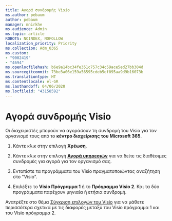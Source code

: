 ```yaml
---
title: Αγορά συνδρομής Visio
ms.author: pebaum
author: pebaum
manager: mnirkhe
ms.audience: Admin
ms.topic: article
ROBOTS: NOINDEX, NOFOLLOW
localization_priority: Priority
ms.collection: Adm_O365
ms.custom:
- "9002419"
- "4694"
ms.openlocfilehash: b6e9a14bc34fe351c757c34c59ace5ed27bb304d
ms.sourcegitcommit: 73be3a06e159a56595cdeb5ef095aa9d9b16073b
ms.translationtype: HT
ms.contentlocale: el-GR
ms.lasthandoff: 04/06/2020
ms.locfileid: "43158592"
---
```

# <a name="purchase-visio-subscription"></a>Αγορά συνδρομής Visio

Οι διαχειριστές μπορούν να αγοράσουν τη συνδρομή του Visio για τον οργανισμό τους από το **κέντρο διαχείρισης του Microsoft 365**.

1. Κάντε κλικ στην επιλογή **Χρέωση**.

2. Κάντε κλικ στην επιλογή **[Αγορά υπηρεσιών](https://admin.microsoft.com/AdminPortal/Home?adminportal=1&msCV=%2BbOQtMNsz0ei8f5z.0.36#/catalog)** για να δείτε τις διαθέσιμες συνδρομές για αγορά για τον οργανισμό σας.

3. Εντοπίστε τα προγράμματα του Visio πραγματοποιώντας αναζήτηση στο "Visio".

4. Επιλέξτε το **Visio Πρόγραμμα 1** ή το **Πρόγραμμα Visio 2**. Και τα δύο προγράμματα παρέχουν μηνιαία ή ετήσια συνδρομή.

Ανατρέξτε στο θέμα [Σύγκριση επιλογών του Visio](https://products.office.com/Visio/microsoft-visio-plans-and-pricing-compare-visio-options) για να μάθετε περισσότερα σχετικά με τις διαφορές μεταξύ του Visio πρόγραμμα 1 και του Visio πρόγραμμα 2. 
